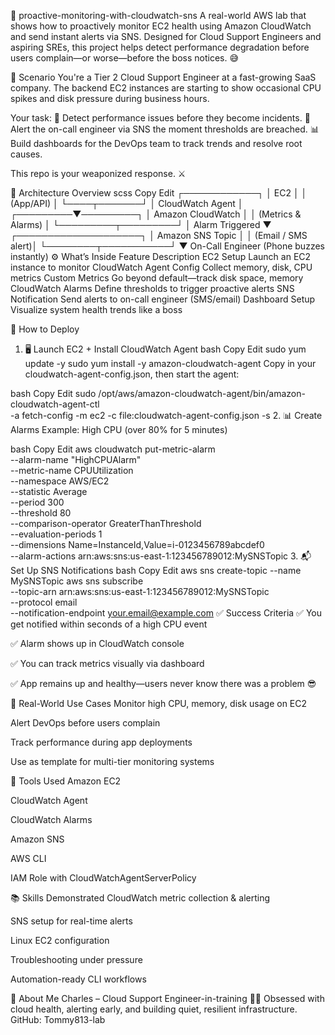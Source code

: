🚨 proactive-monitoring-with-cloudwatch-sns
A real-world AWS lab that shows how to proactively monitor EC2 health using Amazon CloudWatch and send instant alerts via SNS. Designed for Cloud Support Engineers and aspiring SREs, this project helps detect performance degradation before users complain—or worse—before the boss notices. 😅

📘 Scenario
You're a Tier 2 Cloud Support Engineer at a fast-growing SaaS company.
The backend EC2 instances are starting to show occasional CPU spikes and disk pressure during business hours.

Your task:
🛑 Detect performance issues before they become incidents.
🔔 Alert the on-call engineer via SNS the moment thresholds are breached.
📊 Build dashboards for the DevOps team to track trends and resolve root causes.

This repo is your weaponized response. ⚔️

🧱 Architecture Overview
scss
Copy
Edit
             ┌────────────┐
             │   EC2      │
             │ (App/API)  │
             └────┬───────┘
                  │
           CloudWatch Agent
                  │
        ┌─────────▼─────────┐
        │   Amazon CloudWatch │
        │  (Metrics & Alarms) │
        └─────────┬─────────┘
                  │ Alarm Triggered
                  ▼
         ┌────────────────────┐
         │ Amazon SNS Topic   │
         │ (Email / SMS alert)│
         └────────┬───────────┘
                  ▼
           On-Call Engineer
         (Phone buzzes instantly)
⚙️ What’s Inside
Feature	Description
EC2 Setup	Launch an EC2 instance to monitor
CloudWatch Agent Config	Collect memory, disk, CPU metrics
Custom Metrics	Go beyond default—track disk space, memory
CloudWatch Alarms	Define thresholds to trigger proactive alerts
SNS Notification	Send alerts to on-call engineer (SMS/email)
Dashboard Setup	Visualize system health trends like a boss

🚀 How to Deploy
1. 🖥️ Launch EC2 + Install CloudWatch Agent
bash
Copy
Edit
sudo yum update -y
sudo yum install -y amazon-cloudwatch-agent
Copy in your cloudwatch-agent-config.json, then start the agent:

bash
Copy
Edit
sudo /opt/aws/amazon-cloudwatch-agent/bin/amazon-cloudwatch-agent-ctl \
 -a fetch-config -m ec2 -c file:cloudwatch-agent-config.json -s
2. 📊 Create Alarms
Example: High CPU (over 80% for 5 minutes)

bash
Copy
Edit
aws cloudwatch put-metric-alarm \
 --alarm-name "HighCPUAlarm" \
 --metric-name CPUUtilization \
 --namespace AWS/EC2 \
 --statistic Average \
 --period 300 \
 --threshold 80 \
 --comparison-operator GreaterThanThreshold \
 --evaluation-periods 1 \
 --dimensions Name=InstanceId,Value=i-0123456789abcdef0 \
 --alarm-actions arn:aws:sns:us-east-1:123456789012:MySNSTopic
3. 📬 Set Up SNS Notifications
bash
Copy
Edit
aws sns create-topic --name MySNSTopic
aws sns subscribe \
 --topic-arn arn:aws:sns:us-east-1:123456789012:MySNSTopic \
 --protocol email \
 --notification-endpoint your.email@example.com
✅ Success Criteria
✅ You get notified within seconds of a high CPU event

✅ Alarm shows up in CloudWatch console

✅ You can track metrics visually via dashboard

✅ App remains up and healthy—users never know there was a problem 😎

🧠 Real-World Use Cases
Monitor high CPU, memory, disk usage on EC2

Alert DevOps before users complain

Track performance during app deployments

Use as template for multi-tier monitoring systems

🧰 Tools Used
Amazon EC2

CloudWatch Agent

CloudWatch Alarms

Amazon SNS

AWS CLI

IAM Role with CloudWatchAgentServerPolicy

📚 Skills Demonstrated
CloudWatch metric collection & alerting

SNS setup for real-time alerts

Linux EC2 configuration

Troubleshooting under pressure

Automation-ready CLI workflows

💼 About Me
Charles – Cloud Support Engineer-in-training 🧑‍💻
Obsessed with cloud health, alerting early, and building quiet, resilient infrastructure.
GitHub: Tommy813-lab
